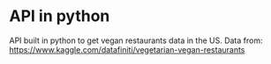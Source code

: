 # API in python

API built in python to get vegan restaurants data in the US.
Data from: https://www.kaggle.com/datafiniti/vegetarian-vegan-restaurants